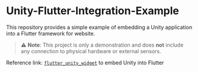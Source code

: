 # Unity-Flutter-Integration-Example
This repository provides a simple example of embedding a Unity application into a Flutter framework for website.

> ⚠️ **Note**: This project is only a demonstration and does **not** include any connection to physical hardware or external sensors.

Reference link: [`flutter_unity_widget`](https://pub.dev/packages/flutter_unity_widget) to embed Unity into Flutter
